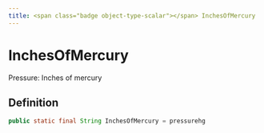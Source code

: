 ```yaml
---
title: <span class="badge object-type-scalar"></span> InchesOfMercury
---
```

# <span class="badge object-type-scalar"></span> InchesOfMercury

Pressure: Inches of mercury

## Definition

```java
public static final String InchesOfMercury = pressurehg
```
